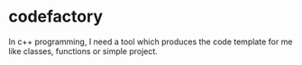 # codefactory
In c++ programming, I need a tool which produces the code template for me like classes, functions or simple project.
